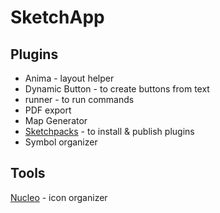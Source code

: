 # SketchApp

## Plugins

* Anima - layout helper
* Dynamic Button - to create buttons from text
* runner - to run commands
* PDF export
* Map Generator
* [Sketchpacks](https://sketchpacks.com/) - to install & publish plugins
* Symbol organizer



## Tools

[Nucleo](https://nucleoapp.com/) - icon organizer

